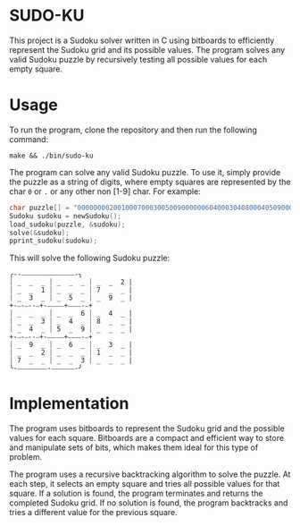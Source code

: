 # SUDO-KU


This project is a Sudoku solver written in C using bitboards to efficiently represent the Sudoku grid and its possible values. The program solves any valid Sudoku puzzle by recursively testing all possible values for each empty square.



# Usage

To run the program, clone the repository and then run the following command:
```
make && ./bin/sudo-ku
```

The program can solve any valid Sudoku puzzle. To use it, simply provide the puzzle as a string of digits, where empty squares are represented by the char `0` or `.` or any other non \[1-9\] char. For example:

```c
char puzzle[] = "000000002001000700030050090000006040003040800040509000090060030002000100700003000";
Sudoku sudoku = newSudoku();
load_sudoku(puzzle, &sudoku);
solve(&sudoku);
pprint_sudoku(sudoku);
```


This will solve the following Sudoku puzzle:
```
╭--⎯⎯⎯⎯⎯⎯⎯⎯⎯⎯⎯⎯⎯⎯⎯⎯-╮
⏐ _  _  _ ⏐ _  _  _ ⏐ _  _  2 |
⏐ _  _  1 ⏐ _  _  _ ⏐ 7  _  _ |
⏐ _  3  _ ⏐ _  5  _ ⏐ _  9  _ |
+-⎯-⎯--⎯+-⎯⎯⎯⎯⎯+⎯⎯⎯⎯-⎯+
⏐ _  _  _ ⏐ _  _  6 ⏐ _  4  _ |
⏐ _  _  3 ⏐ _  4  _ ⏐ 8  _  _ |
⏐ _  4  _ ⏐ 5  _  9 ⏐ _  _  _ |
+-⎯-⎯--⎯+-⎯⎯⎯⎯⎯+⎯⎯⎯⎯-⎯+
⏐ _  9  _ ⏐ _  6  _ ⏐ _  3  _ |
⏐ _  _  2 ⏐ _  _  _ ⏐ 1  _  _ |
⏐ 7  _  _ ⏐ _  _  3 ⏐ _  _  _ |
╰-⎯⎯⎯⎯⎯⎯⎯⎯⎯-⎯⎯⎯⎯⎯⎯⎯-╯
```



# Implementation

The program uses bitboards to represent the Sudoku grid and the possible values for each square. Bitboards are a compact and efficient way to store and manipulate sets of bits, which makes them ideal for this type of problem.

The program uses a recursive backtracking algorithm to solve the puzzle. At each step, it selects an empty square and tries all possible values for that square. If a solution is found, the program terminates and returns the completed Sudoku grid. If no solution is found, the program backtracks and tries a different value for the previous square.
